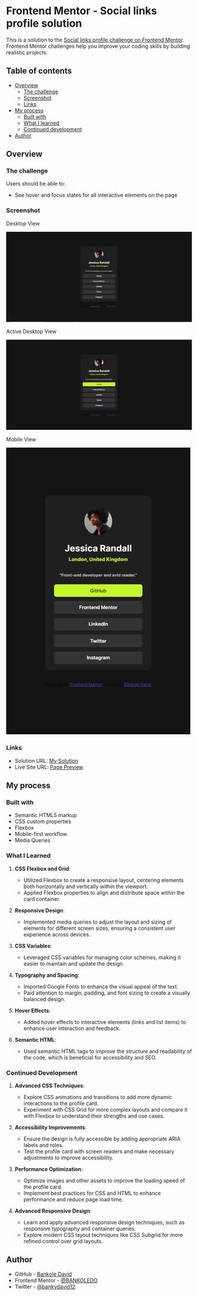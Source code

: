 # Frontend Mentor - Social links profile solution

This is a solution to the [Social links profile challenge on Frontend Mentor](https://www.frontendmentor.io/challenges/social-links-profile-UG32l9m6dQ). Frontend Mentor challenges help you improve your coding skills by building realistic projects. 

## Table of contents

- [Overview](#overview)
  - [The challenge](#the-challenge)
  - [Screenshot](#screenshot)
  - [Links](#links)
- [My process](#my-process)
  - [Built with](#built-with)
  - [What I learned](#what-i-learned)
  - [Continued development](#continued-development)
- [Author](#author)

## Overview

### The challenge

Users should be able to:

- See hover and focus states for all interactive elements on the page

### Screenshot

Desktop View

![](./assets/images/Screenshot%20(122).png)

Active Desktop View

![](./assets/images/Screenshot%20(123).png)

Mobile View

![](./assets/images/Screenshot%20(124).png)


### Links

- Solution URL: [My Solution](https://your-solution-url.com)
- Live Site URL: [Page Preview](https://your-live-site-url.com)

## My process

### Built with

- Semantic HTML5 markup
- CSS custom properties
- Flexbox
- Mobile-first workflow
- Media Queries


### What I Learned

1. **CSS Flexbox and Grid**: 
    - Utilized Flexbox to create a responsive layout, centering elements both horizontally and vertically within the viewport.
    - Applied Flexbox properties to align and distribute space within the card container.

2. **Responsive Design**:
    - Implemented media queries to adjust the layout and sizing of elements for different screen sizes, ensuring a consistent user experience across devices.

3. **CSS Variables**:
    - Leveraged CSS variables for managing color schemes, making it easier to maintain and update the design.

4. **Typography and Spacing**:
    - Imported Google Fonts to enhance the visual appeal of the text.
    - Paid attention to margin, padding, and font sizing to create a visually balanced design.

5. **Hover Effects**:
    - Added hover effects to interactive elements (links and list items) to enhance user interaction and feedback.

6. **Semantic HTML**:
    - Used semantic HTML tags to improve the structure and readability of the code, which is beneficial for accessibility and SEO.

### Continued Development

1. **Advanced CSS Techniques**:
    - Explore CSS animations and transitions to add more dynamic interactions to the profile card.
    - Experiment with CSS Grid for more complex layouts and compare it with Flexbox to understand their strengths and use cases.


2. **Accessibility Improvements**:
    - Ensure the design is fully accessible by adding appropriate ARIA labels and roles.
    - Test the profile card with screen readers and make necessary adjustments to improve accessibility.

3. **Performance Optimization**:
    - Optimize images and other assets to improve the loading speed of the profile card.
    - Implement best practices for CSS and HTML to enhance performance and reduce page load time.

4. **Advanced Responsive Design**:
    - Learn and apply advanced responsive design techniques, such as responsive typography and container queries.
    - Explore modern CSS layout techniques like CSS Subgrid for more refined control over grid layouts.
    

## Author

- GitHub - [Bankole David](https://github.com/BANKOLEDO)
- Frontend Mentor - [@BANKOLEDO](https://www.frontendmentor.io/profile/BANKOLEDO)
- Twitter - [@bankydavid12](https://www.twitter.com/bankydavid12)
